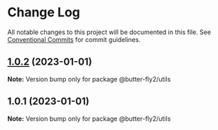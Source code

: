 # Change Log

All notable changes to this project will be documented in this file.
See [Conventional Commits](https://conventionalcommits.org) for commit guidelines.

## [1.0.2](https://github.com/it-fuhao/butter-fly2/compare/@butter-fly2/utils@1.0.1...@butter-fly2/utils@1.0.2) (2023-01-01)

**Note:** Version bump only for package @butter-fly2/utils





## 1.0.1 (2023-01-01)

**Note:** Version bump only for package @butter-fly2/utils
